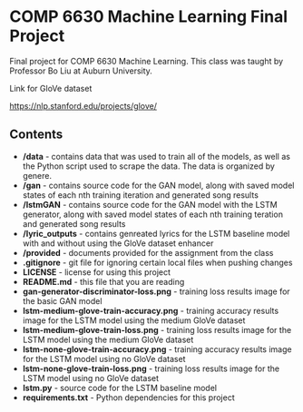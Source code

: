 # COMP 6630 Machine Learning Final Project
Final project for COMP 6630 Machine Learning. This class was taught by Professor Bo Liu at Auburn University.


Link for GloVe dataset

https://nlp.stanford.edu/projects/glove/

## Contents

- **/data** - contains data that was used to train all of the models, as well as the Python script used to scrape the data. The data is organized by genere.
- **/gan** - contains source code for the GAN model, along with saved model states of each nth training iteration and generated song results
- **/lstmGAN** - contains source code for the GAN model with the LSTM generator, along with saved model states of each nth training teration and generated song results
- **/lyric_outputs** - contains genreated lyrics for the LSTM baseline model with and without using the GloVe dataset enhancer
- **/provided** - documents provided for the assignment from the class
- **.gitignore** - git file for ignoring certain local files when pushing changes
- **LICENSE** - license for using this project 
- **README.md** - this file that you are reading
- **gan-generator-discriminator-loss.png** - training loss results image for the basic GAN model
- **lstm-medium-glove-train-accuracy.png** - training accuracy results image for the LSTM model using the medium GloVe dataset
- **lstm-medium-glove-train-loss.png** - training loss results image for the LSTM model using the medium GloVe dataset
- **lstm-none-glove-train-accuracy.png** - training accuracy results image for the LSTM model using no GloVe dataset
- **lstm-none-glove-train-loss.png** - training loss results image for the LSTM model using no GloVe dataset
- **lstm.py** - source code for the LSTM baseline model
- **requirements.txt** - Python dependencies for this project
